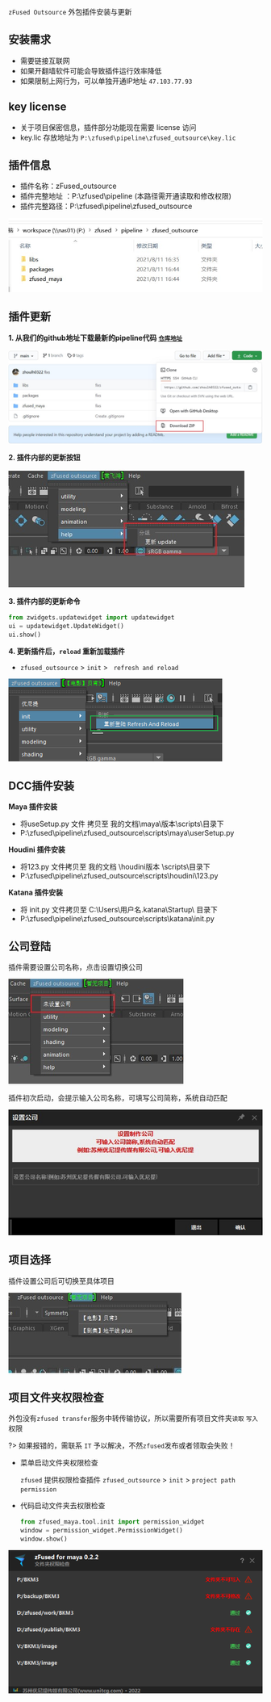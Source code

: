 `zFused Outsource` 外包插件安装与更新

## 安装需求
- 需要链接互联网
- 如果开翻墙软件可能会导致插件运行效率降低
- 如果限制上网行为，可以单独开通IP地址 `47.103.77.93`

## key license
- 关于项目保密信息，插件部分功能现在需要 license 访问
- key.lic 存放地址为 `P:\zfused\pipeline\zfused_outsource\key.lic`


## 插件信息
+ 插件名称：zFused_outsource
+ 插件完整地址 ：P:\zfused\pipeline  (本路径需开通读取和修改权限)
+ 插件完整路径：P:\zfused\pipeline\zfused_outsource

![](sources/image/install/install_path.jpg ':size=600')

## 插件更新
__1. 从我们的github地址下载最新的pipeline代码 [`仓库地址`](https://github.com/zhoulh0322/zfused_outsource)__

![](sources/image/install/githubpath.jpg ':size=600')

__2. 插件内部的更新按钮__

![](sources/image/install/mayaupdate.jpg ':size=600')

__3. 插件内部的更新命令__
```python
from zwidgets.updatewidget import updatewidget
ui = updatewidget.UpdateWidget()
ui.show()
```

__4. 更新插件后，`reload` 重新加载插件__
- `zfused_outsource` > `init` > ` refresh and reload`

![](sources/image/install/refresh.png ':size=600')

## DCC插件安装
__Maya 插件安装__
+ 将useSetup.py 文件 拷贝至 我的文档\maya\版本\scripts\目录下
+ P:\zfused\pipeline\zfused_outsource\scripts\maya\userSetup.py

__Houdini 插件安装__
+ 将123.py 文件拷贝至 我的文档 \houdini版本 \scripts\目录下
+ P:\zfused\pipeline\zfused_outsource\scripts\houdini\123.py

__Katana 插件安装__
+ 将 init.py 文件拷贝至 C:\Users\用户名\.katana\Startup\ 目录下
+ P:\zfused\pipeline\zfused_outsource\scripts\katana\init.py

## 公司登陆
插件需要设置公司名称，点击设置切换公司

![](sources/image/install/company_change.jpg ':size=600')

插件初次启动，会提示输入公司名称，可填写公司简称，系统自动匹配

![](sources/image/install/company_name.jpg ':size=600')

## 项目选择
插件设置公司后可切换至具体项目

![](sources/image/install/project_set.jpg ':size=600')

## 项目文件夹权限检查
外包没有`zfused transfer`服务中转传输协议，所以需要所有项目文件夹`读取` `写入`权限

?> 如果报错的，需联系 `IT` 予以解决，不然`zfused`发布或者领取会失败！

- 菜单启动文件夹权限检查

    `zfused` 提供权限检查插件 `zfused_outsource` > `init` > `project path permission`
- 代码启动文件夹去权限检查

    ```python
    from zfused_maya.tool.init import permission_widget
    window = permission_widget.PermissionWidget()
    window.show()
    ```

![](sources/image/install/project_path_permission.png ':size=600')